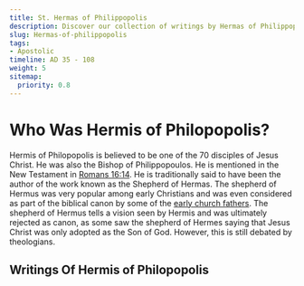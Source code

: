 ```yaml
---
title: St. Hermas of Philippopolis
description: Discover our collection of writings by Hermas of Philippopolis who is believed to be the writer of "The Shepherd of Hermas. Enjoy reading or listening to the audio recording here. Scriptural references are included with the text.
slug: Hermas-of-philippopolis
tags:
- Apostolic
timeline: AD 35 - 108
weight: 5
sitemap:
  priority: 0.8
---
```

# Who Was Hermis of Philopopolis?

Hermis of Philopopolis is believed to be one of the 70 disciples of Jesus Christ. He was also the Bishop of Philippopoulos. He is mentioned in the New Testament in [Romans 16:14](/bible/romans/rom-16/#:~:text=Greet%20Asyncritus%2C%20Phlegon%2C%20Hermes%2C%20Patrobas%2C%20Hermas%2C%20and%20the%20brothers%20who%20are%20with%20them.). He is traditionally said to have been the author of the work known as the Shepherd of Hermas. The shepherd of Hermus was very popular among early Christians and was even considered as part of the biblical canon by some of the [early church fathers](/apostolic-fathers/). The shepherd of Hermus tells a vision seen by Hermis and was ultimately rejected as canon, as some saw the shepherd of Hermes saying that Jesus Christ was only adopted as the Son of God. However, this is still debated by theologians.

## Writings Of Hermis of Philopopolis